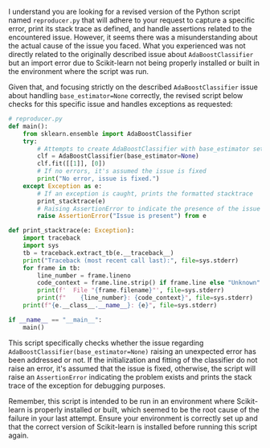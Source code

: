 I understand you are looking for a revised version of the Python script named `reproducer.py` that will adhere to your request to capture a specific error, print its stack trace as defined, and handle assertions related to the encountered issue. However, it seems there was a misunderstanding about the actual cause of the issue you faced. What you experienced was not directly related to the originally described issue about `AdaBoostClassifier` but an import error due to Scikit-learn not being properly installed or built in the environment where the script was run. 

Given that, and focusing strictly on the described `AdaBoostClassifier` issue about handling `base_estimator=None` correctly, the revised script below checks for this specific issue and handles exceptions as requested:

```python
# reproducer.py
def main():
    from sklearn.ensemble import AdaBoostClassifier
    try:
        # Attempts to create AdaBoostClassifier with base_estimator set to None
        clf = AdaBoostClassifier(base_estimator=None)
        clf.fit([[1]], [0])
        # If no errors, it's assumed the issue is fixed
        print("No error, issue is fixed.")
    except Exception as e:
        # If an exception is caught, prints the formatted stacktrace
        print_stacktrace(e)
        # Raising AssertionError to indicate the presence of the issue
        raise AssertionError("Issue is present") from e

def print_stacktrace(e: Exception):
    import traceback
    import sys
    tb = traceback.extract_tb(e.__traceback__)
    print("Traceback (most recent call last):", file=sys.stderr)
    for frame in tb:
        line_number = frame.lineno
        code_context = frame.line.strip() if frame.line else "Unknown"
        print(f'  File "{frame.filename}"', file=sys.stderr)
        print(f"    {line_number}: {code_context}", file=sys.stderr)
    print(f"{e.__class__.__name__}: {e}", file=sys.stderr)

if __name__ == "__main__":
    main()
```

This script specifically checks whether the issue regarding `AdaBoostClassifier(base_estimator=None)` raising an unexpected error has been addressed or not. If the initialization and fitting of the classifier do not raise an error, it's assumed that the issue is fixed, otherwise, the script will raise an `AssertionError` indicating the problem exists and prints the stack trace of the exception for debugging purposes.

Remember, this script is intended to be run in an environment where Scikit-learn is properly installed or built, which seemed to be the root cause of the failure in your last attempt. Ensure your environment is correctly set up and that the correct version of Scikit-learn is installed before running this script again.